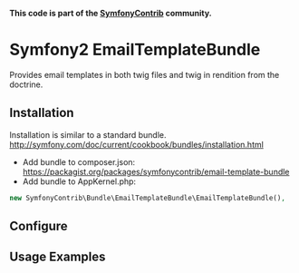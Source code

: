 **This code is part of the [SymfonyContrib](http://symfonycontrib.com/) community.**

# Symfony2 EmailTemplateBundle

Provides email templates in both twig files and twig in rendition from the doctrine.

## Installation

Installation is similar to a standard bundle.
http://symfony.com/doc/current/cookbook/bundles/installation.html

* Add bundle to composer.json: https://packagist.org/packages/symfonycontrib/email-template-bundle
* Add bundle to AppKernel.php:

```php
new SymfonyContrib\Bundle\EmailTemplateBundle\EmailTemplateBundle(),
```

## Configure



## Usage Examples


